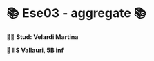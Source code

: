 # :books: Ese03 - aggregate :books:

:woman_technologist: __Stud: Velardi Martina__

:school: __IIS Vallauri, 5B inf__